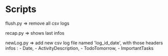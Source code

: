 # Scripts

flush.py => remove all csv logs

recap.py => shows last infos

newLog.py => add new csv log file named 'log_id_date',
             with those headers infos : - Date,
                                        - ActivityDescription,
                                        - TodoTomorrow,
                                        - ImportantTasks